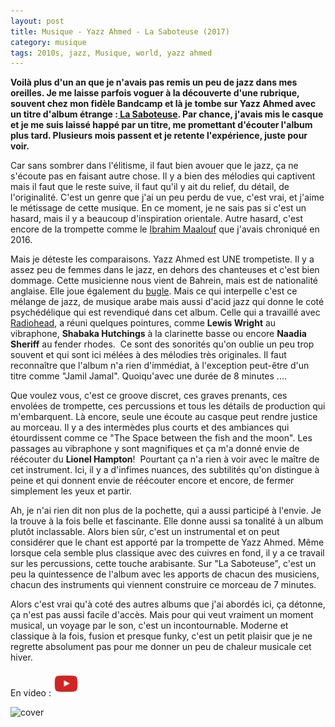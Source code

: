 ```yaml
---
layout: post
title: Musique - Yazz Ahmed - La Saboteuse (2017)
category: musique
tags: 2010s, jazz, Musique, world, yazz ahmed
---
```

**Voilà plus d'un an que je n'avais pas remis un peu de jazz dans mes oreilles. Je me laisse parfois voguer à la découverte d'une rubrique, souvent chez mon fidèle Bandcamp et là je tombe sur Yazz Ahmed avec un titre d'album étrange :<a href="https://yazzahmed.bandcamp.com/album/la-saboteuse-2"> La Saboteuse</a>. Par chance, j'avais mis le casque et je me suis laissé happé par un titre, me promettant d'écouter l'album plus tard. Plusieurs mois passent et je retente l'expérience, juste pour voir.**

Car sans sombrer dans l'élitisme, il faut bien avouer que le jazz, ça ne s'écoute pas en faisant autre chose. Il y a bien des mélodies qui captivent mais il faut que le reste suive, il faut qu'il y ait du relief, du détail, de l'originalité. C'est un genre que j'ai un peu perdu de vue, c'est vrai, et j'aime le métissage de cette musique. En ce moment, je ne sais pas si c'est un hasard, mais il y a beaucoup d'inspiration orientale. Autre hasard, c'est encore de la trompette comme le <a href="https://cheziceman.wordpress.com/2016/05/09/ibrahim-maalouf-red-and-black-light/">Ibrahim Maalouf</a> que j'avais chroniqué en 2016.

Mais je déteste les comparaisons. Yazz Ahmed est UNE trompetiste. Il y a assez peu de femmes dans le jazz, en dehors des chanteuses et c'est bien dommage. Cette musicienne nous vient de Bahrein, mais est de nationalité anglaise. Elle joue également du <a href="https://fr.wikipedia.org/wiki/Bugle">bugle</a>. Mais ce qui interpelle c'est ce mélange de jazz, de musique arabe mais aussi d'acid jazz qui donne le coté psychédélique qui est revendiqué dans cet album. Celle qui a travaillé avec <a href="https://cheziceman.wordpress.com/2016/06/06/radiohead-the-bends/">Radiohead</a>, a réuni quelques pointures, comme **Lewis Wright** au vibraphone, **Shabaka Hutchings** à la clarinette basse ou encore **Naadia Sheriff** au fender rhodes.  Ce sont des sonorités qu'on oublie un peu trop souvent et qui sont ici mélées à des mélodies très originales. Il faut reconnaître que l'album n'a rien d'immédiat, à l'exception peut-être d'un titre comme "Jamil Jamal". Quoiqu'avec une durée de 8 minutes ....

Que voulez vous, c'est ce groove discret, ces graves prenants, ces envolées de trompette, ces percussions et tous les détails de production qui m'embarquent. Là encore, seule une écoute au casque peut rendre justice au morceau. Il y a des intermèdes plus courts et des ambiances qui étourdissent comme ce "The Space between the fish and the moon". Les passages au vibraphone y sont magnifiques et ça m'a donné envie de réécouter du **Lionel Hampton**!  Pourtant ça n'a rien à voir avec le maître de cet instrument. Ici, il y a d'infimes nuances, des subtilités qu'on distingue à peine et qui donnent envie de réécouter encore et encore, de fermer simplement les yeux et partir.

Ah, je n'ai rien dit non plus de la pochette, qui a aussi participé à l'envie. Je la trouve à la fois belle et fascinante. Elle donne aussi sa tonalité à un album plutôt inclassable. Alors bien sûr, c'est un instrumental et on peut considérer que le chant est apporté par la trompette de Yazz Ahmed. Même lorsque cela semble plus classique avec des cuivres en fond, il y a ce travail sur les percussions, cette touche arabisante. Sur "La Saboteuse", c'est un peu la quintessence de l'album avec les apports de chacun des musiciens, chacun des instruments qui viennent construire ce morceau de 7 minutes.

Alors c'est vrai qu'à coté des autres albums que j'ai abordés ici, ça détonne, ça n'est pas aussi facile d'accès. Mais pour qui veut vraiment un moment musical, un voyage par le son, c'est un incontournable. Moderne et classique à la fois, fusion et presque funky, c'est un petit plaisir que je ne regrette absolument pas pour me donner un peu de chaleur musicale cet hiver.

En video : [![video](/images/youtube.png)](https://www.youtube.com/watch?v=x_mIO-hP48I)

![cover](https://filedn.eu/llqi9IBxlYouGRXYG2xlROb/img/2017/saboteuse.jpg)


